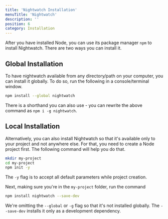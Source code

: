 ```yaml
---
title: 'Nightwatch Installation'
menuTitle: 'Nightwatch'
description: ''
position: 6
category: Installation
---
```


After you have installed Node, you can use its package manager `npm` to install Nightwatch. There are two ways you can install it.

## Global Installation

To have nightwatch available from any directory/path on your computer, you can install it globally. To do so, run the following in a console/terminal window.

```bash
npm install --global nightwatch
```

<alert>

There is a shorthand you can also use - you can rewrite the above command as `npm i -g nightwatch`.

</alert>

## Local Installation

Alternatively, you can also install Nightwatch so that it's available only to your project and not anywhere else. For that, you need to create a Node project first. The following command will help you do that.

```bash
mkdir my-project
cd my-project
npm init -y
```

<alert>

The `-y` flag is to accept all default parameters while project creation.

</alert>

Next, making sure you're in the `my-project` folder, run the command

```bash
npm install nightwatch --save-dev
```

We're omitting the `--global` or `-g` flag so that it's not installed globally. The `--save-dev` installs it only as a development dependency.